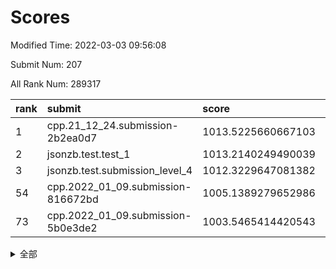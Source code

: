# Scores

Modified Time: 2022-03-03 09:56:08

Submit Num: 207

All Rank Num: 289317

| rank |               submit               |       score        |       sigma        | pk_num |
| :--- | :--------------------------------- | :----------------- | :----------------- | :----- |
| 1    | cpp.21_12_24.submission-2b2ea0d7   | 1013.5225660667103 | 0.8060422535656846 | 5587   |
| 2    | jsonzb.test.test_1                 | 1013.2140249490039 | 0.8207133596353108 | 5594   |
| 3    | jsonzb.test.submission_level_4     | 1012.3229647081382 | 0.7861834707256727 | 5589   |
| 54   | cpp.2022_01_09.submission-816672bd | 1005.1389279652986 | 0.7159741978742428 | 5591   |
| 73   | cpp.2022_01_09.submission-5b0e3de2 | 1003.5465414420543 | 0.7125097701016949 | 5589   |


<details>
<summary>全部</summary>

| rank |                 submit                 |       score        |       sigma        | pk_num |
| :--- | :------------------------------------- | :----------------- | :----------------- | :----- |
| 1    | cpp.21_12_24.submission-2b2ea0d7       | 1013.5225660667103 | 0.8060422535656846 | 5587   |
| 2    | jsonzb.test.test_1                     | 1013.2140249490039 | 0.8207133596353108 | 5594   |
| 3    | jsonzb.test.submission_level_4         | 1012.3229647081382 | 0.7861834707256727 | 5589   |
| 4    | gobigger.level_3.submission_level_3_0  | 1011.8130094501793 | 0.7937927986801572 | 5591   |
| 5    | gobigger.level_3.submission_level_3_20 | 1011.5581689656134 | 0.7816267916985133 | 5589   |
| 6    | gobigger.level_3.submission_level_3_34 | 1011.3999641428139 | 0.7751408860518426 | 5592   |
| 7    | gobigger.level_3.submission_level_3_48 | 1011.2735112362975 | 0.7738982638456391 | 5589   |
| 8    | gobigger.level_3.submission_level_3_19 | 1011.2026573549368 | 0.7587818608681659 | 5597   |
| 9    | gobigger.level_3.submission_level_3_5  | 1010.9974467241954 | 0.7857310454899282 | 5588   |
| 10   | gobigger.level_3.submission_level_3_35 | 1010.9446982545439 | 0.7641957886130084 | 5589   |
| 11   | gobigger.level_3.submission_level_3_43 | 1010.8999198566869 | 0.7692588404608881 | 5590   |
| 12   | gobigger.level_3.submission_level_3_45 | 1010.8893498570706 | 0.7656628893195921 | 5589   |
| 13   | gobigger.level_3.submission_level_3_14 | 1010.7118970815148 | 0.7710130598813342 | 5590   |
| 14   | gobigger.level_3.submission_level_3_27 | 1010.6830499416901 | 0.7613295074148397 | 5597   |
| 15   | gobigger.level_3.submission_level_3_23 | 1010.6247474781945 | 0.7553837802929612 | 5591   |
| 16   | gobigger.level_3.submission_level_3_38 | 1010.6145706283587 | 0.75738221602466   | 5596   |
| 17   | gobigger.level_3.submission_level_3_42 | 1010.5953421984572 | 0.7494875293174326 | 5587   |
| 18   | gobigger.level_3.submission_level_3_33 | 1010.52371527597   | 0.7714351152141887 | 5593   |
| 19   | gobigger.level_3.submission_level_3_17 | 1010.4883445413433 | 0.7645004159230431 | 5595   |
| 20   | gobigger.level_3.submission_level_3_16 | 1010.4204797944091 | 0.768717560016966  | 5588   |
| 21   | gobigger.level_3.submission_level_3_3  | 1010.4162392807104 | 0.7724998831049891 | 5588   |
| 22   | gobigger.level_3.submission_level_3_32 | 1010.3859674331429 | 0.7527593200222135 | 5593   |
| 23   | gobigger.level_3.submission_level_3_40 | 1010.3852134246467 | 0.7637658577198222 | 5586   |
| 24   | gobigger.level_3.submission_level_3_26 | 1010.2620840025795 | 0.7747034735990053 | 5588   |
| 25   | gobigger.level_3.submission_level_3_30 | 1010.2327823246032 | 0.7610308041878114 | 5593   |
| 26   | gobigger.level_3.submission_level_3_7  | 1010.2151794394836 | 0.7679614761325225 | 5593   |
| 27   | gobigger.level_3.submission_level_3_1  | 1010.2087210675418 | 0.7774202574792107 | 5592   |
| 28   | gobigger.level_3.submission_level_3_24 | 1010.1739123190284 | 0.7512842180282028 | 5591   |
| 29   | gobigger.level_3.submission_level_3_47 | 1010.1656291670346 | 0.772782402778595  | 5591   |
| 30   | gobigger.level_3.submission_level_3_36 | 1010.1512231364604 | 0.7831298638989981 | 5589   |
| 31   | gobigger.level_3.submission_level_3_25 | 1010.1408424559713 | 0.7577342515690099 | 5589   |
| 32   | gobigger.level_3.submission_level_3_6  | 1010.1033889938769 | 0.7496158795996545 | 5588   |
| 33   | gobigger.level_3.submission_level_3_2  | 1009.964151965297  | 0.7644215531497031 | 5590   |
| 34   | gobigger.level_3.submission_level_3_22 | 1009.8040071617852 | 0.7624560696291067 | 5590   |
| 35   | gobigger.level_3.submission_level_3_44 | 1009.7769571798143 | 0.7636968002746732 | 5588   |
| 36   | gobigger.level_3.submission_level_3_11 | 1009.6828409948374 | 0.7304189201000637 | 5591   |
| 37   | gobigger.level_3.submission_level_3_49 | 1009.6609444539189 | 0.7480777505839025 | 5592   |
| 38   | gobigger.level_3.submission_level_3_13 | 1009.6396545233971 | 0.7547913264492195 | 5590   |
| 39   | gobigger.level_3.submission_level_3_46 | 1009.3964738124677 | 0.7596739067821235 | 5595   |
| 40   | gobigger.level_3.submission_level_3_4  | 1009.3513320928539 | 0.7433590348120819 | 5585   |
| 41   | gobigger.level_3.submission_level_3_39 | 1009.343773830183  | 0.7602484017649563 | 5588   |
| 42   | gobigger.level_3.submission_level_3_28 | 1009.3216227978324 | 0.7552349573373035 | 5594   |
| 43   | gobigger.level_3.submission_level_3_10 | 1009.3190938257756 | 0.7297963327722576 | 5593   |
| 44   | gobigger.level_3.submission_level_3_21 | 1009.3040166084274 | 0.7552504665842861 | 5592   |
| 45   | gobigger.level_3.submission_level_3_29 | 1009.2512886718615 | 0.7384149210943903 | 5583   |
| 46   | gobigger.level_3.submission_level_3_18 | 1009.1552848031329 | 0.7373615368838901 | 5589   |
| 47   | gobigger.level_3.submission_level_3_37 | 1009.1300157810006 | 0.7540914620331407 | 5593   |
| 48   | gobigger.level_3.submission_level_3_15 | 1009.0595771355571 | 0.7477249758428997 | 5589   |
| 49   | gobigger.level_3.submission_level_3_41 | 1008.9990339051972 | 0.7481388323478149 | 5590   |
| 50   | gobigger.level_3.submission_level_3_12 | 1008.960345993143  | 0.7502324119312447 | 5586   |
| 51   | gobigger.level_3.submission_level_3_8  | 1008.7807123458275 | 0.751383931941572  | 5594   |
| 52   | gobigger.level_3.submission_level_3_9  | 1008.6877010549073 | 0.759080897760234  | 5591   |
| 53   | gobigger.level_3.submission_level_3_31 | 1008.5350628575106 | 0.7354751535549201 | 5591   |
| 54   | cpp.2022_01_09.submission-816672bd     | 1005.1389279652986 | 0.7159741978742428 | 5591   |
| 55   | gobigger.level_1.submission_level_1_4  | 1004.793392357639  | 0.7214378932665853 | 5593   |
| 56   | gobigger.level_1.submission_level_1_11 | 1004.65346870071   | 0.7360825945511319 | 5593   |
| 57   | gobigger.level_1.submission_level_1_12 | 1004.6229563526813 | 0.7242709848647243 | 5590   |
| 58   | gobigger.level_1.submission_level_1_28 | 1004.4745372929906 | 0.7176595640961974 | 5590   |
| 59   | gobigger.level_1.submission_level_1_1  | 1004.2998086223373 | 0.720684676016519  | 5589   |
| 60   | gobigger.level_1.submission_level_1_8  | 1004.1080843173245 | 0.7138612549260532 | 5587   |
| 61   | gobigger.level_1.submission_level_1_41 | 1004.036747926689  | 0.7211446125035151 | 5587   |
| 62   | gobigger.level_1.submission_level_1_49 | 1004.034872982404  | 0.7126165983356653 | 5589   |
| 63   | gobigger.level_1.submission_level_1_15 | 1004.031176572728  | 0.7149704594709281 | 5592   |
| 64   | gobigger.level_1.submission_level_1_47 | 1004.0053907398031 | 0.7310556112348578 | 5585   |
| 65   | gobigger.level_1.submission_level_1_39 | 1003.940719074662  | 0.7167134541246977 | 5591   |
| 66   | gobigger.level_1.submission_level_1_21 | 1003.8572785734497 | 0.7203551203778095 | 5591   |
| 67   | gobigger.level_1.submission_level_1_26 | 1003.7819570340024 | 0.7158793234033872 | 5592   |
| 68   | gobigger.level_1.submission_level_1_0  | 1003.6797822124818 | 0.7205843884123979 | 5591   |
| 69   | gobigger.level_1.submission_level_1_6  | 1003.6384452255309 | 0.7103659794682259 | 5588   |
| 70   | gobigger.level_1.submission_level_1_16 | 1003.6330643438944 | 0.7258956510954521 | 5599   |
| 71   | gobigger.level_1.submission_level_1_18 | 1003.6235580194157 | 0.7201865596388761 | 5596   |
| 72   | gobigger.level_1.submission_level_1_43 | 1003.5914935160937 | 0.7107101208760402 | 5591   |
| 73   | cpp.2022_01_09.submission-5b0e3de2     | 1003.5465414420543 | 0.7125097701016949 | 5589   |
| 74   | gobigger.level_1.submission_level_1_3  | 1003.5068139945699 | 0.7087055551594543 | 5596   |
| 75   | gobigger.level_1.submission_level_1_2  | 1003.4983043773467 | 0.7126593111642234 | 5589   |
| 76   | gobigger.level_1.submission_level_1_13 | 1003.4957324746036 | 0.7242663473821631 | 5588   |
| 77   | gobigger.level_1.submission_level_1_46 | 1003.4789829569098 | 0.7292306252727546 | 5592   |
| 78   | gobigger.level_1.submission_level_1_44 | 1003.4292707259698 | 0.7128735256272143 | 5593   |
| 79   | gobigger.level_1.submission_level_1_20 | 1003.4280293729063 | 0.7268795205870026 | 5591   |
| 80   | gobigger.level_1.submission_level_1_42 | 1003.400432894377  | 0.7131388234984221 | 5590   |
| 81   | gobigger.level_1.submission_level_1_19 | 1003.3244830841439 | 0.7212041178118331 | 5590   |
| 82   | gobigger.level_1.submission_level_1_31 | 1003.3175202068923 | 0.7184580768144692 | 5587   |
| 83   | gobigger.level_1.submission_level_1_48 | 1003.2952312048393 | 0.7139251193785805 | 5588   |
| 84   | gobigger.level_1.submission_level_1_7  | 1003.2812096194973 | 0.712075348024139  | 5593   |
| 85   | gobigger.level_1.submission_level_1_25 | 1003.2590559737232 | 0.7291583043904916 | 5588   |
| 86   | gobigger.level_1.submission_level_1_29 | 1003.2024901738001 | 0.7126676162213953 | 5590   |
| 87   | gobigger.level_1.submission_level_1_27 | 1003.1330694885592 | 0.7295617910053585 | 5590   |
| 88   | gobigger.level_1.submission_level_1_17 | 1003.0429354843268 | 0.7212423603162375 | 5594   |
| 89   | gobigger.level_1.submission_level_1_10 | 1002.9975333481333 | 0.7125753187765873 | 5592   |
| 90   | gobigger.level_1.submission_level_1_34 | 1002.9862965406835 | 0.7151757841207801 | 5588   |
| 91   | gobigger.level_1.submission_level_1_14 | 1002.9691655212812 | 0.7209692050649387 | 5592   |
| 92   | gobigger.level_1.submission_level_1_24 | 1002.8747943147058 | 0.7181169321405232 | 5590   |
| 93   | gobigger.level_1.submission_level_1_38 | 1002.8726022284105 | 0.7189073300791707 | 5596   |
| 94   | gobigger.level_1.submission_level_1_22 | 1002.7641057070203 | 0.7064998141461202 | 5591   |
| 95   | gobigger.level_1.submission_level_1_45 | 1002.7587207195979 | 0.7105765516286181 | 5591   |
| 96   | gobigger.level_1.submission_level_1_23 | 1002.6887511167441 | 0.7243455506494227 | 5592   |
| 97   | gobigger.level_1.submission_level_1_36 | 1002.6391621110099 | 0.7246880531533634 | 5590   |
| 98   | gobigger.level_1.submission_level_1_35 | 1002.6353835250372 | 0.7184460790150476 | 5593   |
| 99   | gobigger.level_1.submission_level_1_40 | 1002.528113377991  | 0.7192934136387253 | 5592   |
| 100  | gobigger.level_1.submission_level_1_9  | 1002.4773051473204 | 0.7126832371912177 | 5592   |
| 101  | gobigger.level_1.submission_level_1_30 | 1002.388717995751  | 0.7165503463471644 | 5588   |
| 102  | gobigger.level_1.submission_level_1_37 | 1002.2713870606119 | 0.7187067268749449 | 5584   |
| 103  | gobigger.level_1.submission_level_1_33 | 1001.976888875142  | 0.7204418601151062 | 5594   |
| 104  | gobigger.level_1.submission_level_1_32 | 1001.8087543427923 | 0.7087080102833164 | 5593   |
| 105  | gobigger.level_1.submission_level_1_5  | 1001.6022367613342 | 0.7152472408401023 | 5590   |
| 106  | gobigger.random.submission_random_42   | 996.9941289578851  | 0.7192052766221071 | 5591   |
| 107  | gobigger.random.submission_random_43   | 996.9699323790243  | 0.7023308334350088 | 5591   |
| 108  | gobigger.random.submission_random_32   | 996.9433739799389  | 0.7049503520853683 | 5593   |
| 109  | gobigger.random.submission_random_26   | 996.9292160771698  | 0.7123863083821478 | 5592   |
| 110  | gobigger.random.submission_random_20   | 996.7995565054092  | 0.7131745761040259 | 5593   |
| 111  | gobigger.random.submission_random_45   | 996.6888023708403  | 0.7166505066697945 | 5591   |
| 112  | gobigger.random.submission_random_21   | 996.6607356796486  | 0.7112591155967651 | 5590   |
| 113  | gobigger.random.submission_random_10   | 996.6536086437417  | 0.712441182069103  | 5592   |
| 114  | gobigger.random.submission_random_38   | 996.551482100855   | 0.7254394733535128 | 5595   |
| 115  | gobigger.random.submission_random_0    | 996.542095282864   | 0.7130980545783394 | 5588   |
| 116  | gobigger.random.submission_random_13   | 996.5402649826141  | 0.713634088900487  | 5593   |
| 117  | gobigger.random.submission_random_16   | 996.5164683414322  | 0.7054934790655284 | 5595   |
| 118  | gobigger.random.submission_random_19   | 996.4927112496052  | 0.7005296818320393 | 5594   |
| 119  | gobigger.random.submission_random_24   | 996.473657842259   | 0.7153418037223767 | 5587   |
| 120  | gobigger.random.submission_random_48   | 996.4719600527156  | 0.7131171098516147 | 5585   |
| 121  | gobigger.random.submission_random_49   | 996.4119313834082  | 0.7082160648241093 | 5586   |
| 122  | gobigger.random.submission_random_22   | 996.3520309171157  | 0.7116752367939093 | 5585   |
| 123  | gobigger.random.submission_random_28   | 996.2700631729416  | 0.7149391271144127 | 5586   |
| 124  | gobigger.random.submission_random_30   | 996.217980885522   | 0.7143534219111067 | 5594   |
| 125  | gobigger.random.submission_random_35   | 996.2142262212908  | 0.7049309520507139 | 5590   |
| 126  | gobigger.random.submission_random_33   | 996.2129013757508  | 0.7139565638366427 | 5594   |
| 127  | gobigger.random.submission_random_40   | 996.1888126357118  | 0.7012681170131504 | 5593   |
| 128  | gobigger.random.submission_random_7    | 996.1778980565585  | 0.698341223184063  | 5594   |
| 129  | gobigger.random.submission_random_34   | 996.1585942058884  | 0.708113231153787  | 5590   |
| 130  | gobigger.random.submission_random_9    | 996.1511996965114  | 0.7118135590395921 | 5587   |
| 131  | gobigger.random.submission_random_23   | 996.1149291690658  | 0.7131200752435018 | 5590   |
| 132  | gobigger.random.submission_random_37   | 996.0974348179213  | 0.7118525075671314 | 5595   |
| 133  | gobigger.random.submission_random_46   | 996.0540675151524  | 0.7087066589033987 | 5589   |
| 134  | gobigger.random.submission_random_5    | 995.9534167949687  | 0.7177574617849538 | 5591   |
| 135  | gobigger.random.submission_random_11   | 995.9210203723046  | 0.7049693199652932 | 5590   |
| 136  | gobigger.random.submission_random_3    | 995.9127874965462  | 0.6996832511884189 | 5591   |
| 137  | gobigger.random.submission_random_15   | 995.8986265575074  | 0.7143304585061009 | 5594   |
| 138  | gobigger.random.submission_random_41   | 995.8889774130433  | 0.7094051351123423 | 5594   |
| 139  | gobigger.random.submission_random_27   | 995.8654727432394  | 0.711522125339225  | 5591   |
| 140  | gobigger.random.submission_random_14   | 995.8601003520896  | 0.7163455901217836 | 5591   |
| 141  | gobigger.random.submission_random_2    | 995.834891430237   | 0.7242483309403834 | 5593   |
| 142  | gobigger.random.submission_random_29   | 995.7355813376163  | 0.719167046068518  | 5588   |
| 143  | gobigger.random.submission_random_17   | 995.6687136939748  | 0.7193911604443645 | 5589   |
| 144  | gobigger.random.submission_random_6    | 995.4741321086195  | 0.7155378257881724 | 5597   |
| 145  | gobigger.random.submission_random_44   | 995.4569384157601  | 0.7244780452997662 | 5586   |
| 146  | gobigger.random.submission_random_25   | 995.3503999884106  | 0.7235601142963685 | 5587   |
| 147  | gobigger.random.submission_random_4    | 995.2802335470111  | 0.7125720151775337 | 5594   |
| 148  | gobigger.random.submission_random_1    | 995.2025714719156  | 0.7187461895135473 | 5587   |
| 149  | gobigger.random.submission_random_8    | 995.1846391659587  | 0.7189342022784391 | 5594   |
| 150  | gobigger.random.submission_random_47   | 995.1640708129221  | 0.6992743141952379 | 5588   |
| 151  | gobigger.random.submission_random_39   | 994.7595067309235  | 0.696588032668247  | 5587   |
| 152  | gobigger.random.submission_random_12   | 994.7528799558447  | 0.7046272727705145 | 5591   |
| 153  | gobigger.random.submission_random_36   | 994.6817096277449  | 0.7146779471407625 | 5591   |
| 154  | gobigger.random.submission_random_31   | 994.5590747724291  | 0.7200731078708495 | 5589   |
| 155  | gobigger.random.submission_random_18   | 994.4369803274556  | 0.7155663318922075 | 5596   |
| 156  | gobigger.level_2.submission_level_2_19 | 993.7320907650075  | 0.733234736924694  | 5590   |
| 157  | gobigger.level_2.submission_level_2_28 | 993.6454386950986  | 0.7297988199687037 | 5591   |
| 158  | gobigger.level_2.submission_level_2_45 | 993.6226066412838  | 0.7275698000634168 | 5588   |
| 159  | gobigger.level_2.submission_level_2_27 | 993.2427701145924  | 0.7403689817244509 | 5591   |
| 160  | gobigger.level_2.submission_level_2_37 | 992.9575439442979  | 0.7294932444141581 | 5584   |
| 161  | gobigger.level_2.submission_level_2_8  | 992.9229128724164  | 0.7212535371080667 | 5592   |
| 162  | gobigger.level_2.submission_level_2_15 | 992.8834967898227  | 0.7286997031988365 | 5590   |
| 163  | gobigger.level_2.submission_level_2_11 | 992.8731501579011  | 0.7615893393749645 | 5592   |
| 164  | gobigger.level_2.submission_level_2_26 | 992.750306815342   | 0.7320699915695442 | 5592   |
| 165  | gobigger.level_2.submission_level_2_22 | 992.747269632443   | 0.7346727376627142 | 5585   |
| 166  | gobigger.level_2.submission_level_2_16 | 992.7011097744472  | 0.7440412993622094 | 5594   |
| 167  | gobigger.level_2.submission_level_2_2  | 992.5965811931966  | 0.746877031206425  | 5595   |
| 168  | gobigger.level_2.submission_level_2_31 | 992.5601347204683  | 0.7514771311119142 | 5591   |
| 169  | gobigger.level_2.submission_level_2_40 | 992.4960884823723  | 0.7409682428764505 | 5592   |
| 170  | gobigger.level_2.submission_level_2_48 | 992.4759070337391  | 0.7279191047248698 | 5587   |
| 171  | gobigger.level_2.submission_level_2_36 | 992.4493158163195  | 0.7522405683249074 | 5595   |
| 172  | gobigger.level_2.submission_level_2_42 | 992.4269411256811  | 0.7402977078174678 | 5591   |
| 173  | gobigger.level_2.submission_level_2_0  | 992.4187271425769  | 0.7532683505476641 | 5591   |
| 174  | gobigger.level_2.submission_level_2_46 | 992.3638784087536  | 0.7310306465115893 | 5593   |
| 175  | gobigger.level_2.submission_level_2_25 | 992.2276845991508  | 0.7565913960259482 | 5585   |
| 176  | gobigger.level_2.submission_level_2_7  | 992.22047281337    | 0.7406142643016319 | 5591   |
| 177  | gobigger.level_2.submission_level_2_20 | 992.2203199368549  | 0.7433103094778662 | 5590   |
| 178  | gobigger.level_2.submission_level_2_13 | 992.1483856375211  | 0.7523826115328484 | 5590   |
| 179  | gobigger.level_2.submission_level_2_43 | 992.1270813275414  | 0.7527769053078454 | 5590   |
| 180  | gobigger.level_2.submission_level_2_12 | 991.9428292905596  | 0.7767808047024868 | 5591   |
| 181  | gobigger.level_2.submission_level_2_3  | 991.9149245710043  | 0.7417353527669903 | 5597   |
| 182  | gobigger.level_2.submission_level_2_39 | 991.8715844655416  | 0.7546033614306439 | 5588   |
| 183  | gobigger.level_2.submission_level_2_9  | 991.8616895175282  | 0.7455879036863545 | 5586   |
| 184  | gobigger.level_2.submission_level_2_17 | 991.5704729140907  | 0.7488196680888473 | 5593   |
| 185  | gobigger.level_2.submission_level_2_18 | 991.5474171768371  | 0.7422319828676839 | 5595   |
| 186  | gobigger.level_2.submission_level_2_5  | 991.3753850536094  | 0.7709387191120863 | 5590   |
| 187  | gobigger.level_2.submission_level_2_21 | 991.3240938891298  | 0.7545286208331102 | 5589   |
| 188  | gobigger.level_2.submission_level_2_49 | 991.2972163824107  | 0.7600249721521921 | 5588   |
| 189  | gobigger.level_2.submission_level_2_4  | 991.287194734407   | 0.7655062082480445 | 5592   |
| 190  | gobigger.level_2.submission_level_2_1  | 991.2504251885681  | 0.7738636141545632 | 5590   |
| 191  | gobigger.level_2.submission_level_2_38 | 991.1841198573743  | 0.7519481554029651 | 5590   |
| 192  | gobigger.level_2.submission_level_2_35 | 991.1708403794987  | 0.7538443864160904 | 5590   |
| 193  | gobigger.level_2.submission_level_2_24 | 991.1493194187321  | 0.7402098092694102 | 5589   |
| 194  | gobigger.level_2.submission_level_2_30 | 991.1189192064041  | 0.7420981517357192 | 5588   |
| 195  | gobigger.level_2.submission_level_2_44 | 991.0712802383438  | 0.7447794653888612 | 5595   |
| 196  | gobigger.level_2.submission_level_2_47 | 991.0488021375387  | 0.7396528579145996 | 5590   |
| 197  | gobigger.level_2.submission_level_2_6  | 991.0468861581508  | 0.7484961816689234 | 5589   |
| 198  | gobigger.level_2.submission_level_2_41 | 991.0074325336752  | 0.759350036065669  | 5593   |
| 199  | gobigger.level_2.submission_level_2_34 | 990.9730962408527  | 0.7412642369290271 | 5593   |
| 200  | gobigger.level_2.submission_level_2_10 | 990.9190663117214  | 0.7645796748904338 | 5592   |
| 201  | gobigger.level_2.submission_level_2_29 | 990.7375243879133  | 0.7616585803042584 | 5589   |
| 202  | gobigger.level_2.submission_level_2_14 | 990.7263159365601  | 0.7611373319280664 | 5588   |
| 203  | gobigger.level_2.submission_level_2_32 | 990.6253132801737  | 0.7627860435426699 | 5591   |
| 204  | gobigger.level_2.submission_level_2_33 | 990.5715869089902  | 0.7632316232955477 | 5593   |
| 205  | gobigger.level_2.submission_level_2_23 | 989.3864384130528  | 0.7810982676687477 | 5592   |
| 206  | gobigger.none.submission_none_0        | 979.8024239168287  | 1.212176018365876  | 5588   |
| 207  | gobigger.none.submission_none_1        | 974.5810095637146  | 1.623953390066812  | 5593   |

</details>